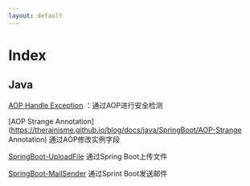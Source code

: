 ```yaml
---
layout: default
---
```


# Index

## Java

[AOP Handle Exception](https://therainisme.github.io/blog/docs/java/SpringBoot/AOP-HandleException) ：通过AOP进行安全检测

[AOP Strange Annotation](https://therainisme.github.io/blog/docs/java/SpringBoot/AOP-Strange Annotation) 通过AOP修改实例字段

[SpringBoot-UploadFile](https://therainisme.github.io/blog/docs/java/SpringBoot/UploadFile) 通过Spring Boot上传文件

[SpringBoot-MailSender](https://therainisme.github.io/blog/docs/java/SpringBoot/MailSender) 通过Sprint Boot发送邮件